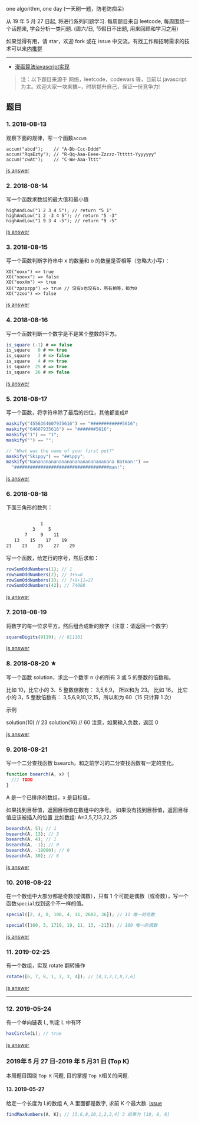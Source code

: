 one algorithm, one day (一天刷一题，防老防痴呆)

从 19 年 5 月 27 日起, 将进行系列问题学习. 每周题目来自 leetcode, 每周围绕一个话题来, 学会分析一类问题. (周六/日, 节假日不出题, 用来回顾和学习之用)

如果觉得有用，请 star，欢迎 fork 或在 issue 中交流。有找工作和招聘需求的技术可以来[内推群](https://github.com/neitui/jobs)

---

- [漫画算法javascript实现](./cartoo_algorithms)

> 注：以下题目来源于 网络，leetcode，codewars 等，目前以 javascript 为主。欢迎大家一块来搞~，时刻提升自己，保证一份竞争力!

## 题目

### 1. 2018-08-13

观察下面的规律，写一个函数`accum`

```
accum("abcd");    // "A-Bb-Ccc-Dddd"
accum("RqaEzty"); // "R-Qq-Aaa-Eeee-Zzzzz-Tttttt-Yyyyyyy"
accum("cwAt");    // "C-Ww-Aaa-Tttt"
```

[js answer](./js/accum.js)

### 2. 2018-08-14

写一个函数求数组的最大值和最小值

```
highAndLow("1 2 3 4 5"); // return "5 1"
highAndLow("1 2 -3 4 5"); // return "5 -3"
highAndLow("1 9 3 4 -5"); // return "9 -5"
```

[js answer](./js/highAndLow.js)

### 3. 2018-08-15

写一个函数判断字符串中 x 的数量和 o 的数量是否相等（忽略大小写）：

```
XO("ooxx") => true
XO("xooxx") => false
XO("ooxXm") => true
XO("zpzpzpp") => true // 没有x也没有o，所有相等，都为0
XO("zzoo") => false
```

[js answer](./js/XO.js)

### 4. 2018-08-16

写一个函数判断一个数字是不是某个整数的平方。

```js
is_square (-1) # => false
is_square   0 # => true
is_square   3 # => false
is_square   4 # => true
is_square  25 # => true
is_square  26 # => false
```

[js answer](./js/isSquare.js)

### 5. 2018-08-17

写一个函数，将字符串除了最后的四位，其他都变成#

```js
maskify("4556364607935616") == "############5616";
maskify("64607935616") == "#######5616";
maskify("1") == "1";
maskify("") == "";

// "What was the name of your first pet?"
maskify("Skippy") == "##ippy";
maskify("Nananananananananananananananana Batman!") ==
  "####################################man!";
```

[js answer](./js/maskify.js)

### 6. 2018-08-18

下面三角形的数列：

```bash

             1
          3     5
       7     9    11
   13    15    17    19
21    23    25    27    29
```

写一个函数，给定行的序号，然后求和：

```js
rowSumOddNumbers(1); // 1
rowSumOddNumbers(2); // 3+5=8
rowSumOddNumbers(3); // 7+9+11=27
rowSumOddNumbers(42); // 74088
```

[js answer](./js/rowSumOddNumbers.js)

### 7. 2018-08-19

将数字的每一位求平方，然后组合成新的数字（注意：请返回一个数字）

```js
squareDigits(9119); // 811181
```

[js answer](./js/squareDigits.js)

### 8. 2018-08-20 ★

写一个函数 solution，求比一个数字 n 小的所有 3 或 5 的整数的倍数和。

比如 10，比它小的 3、5 整数倍数有： 3,5,6,9， 所以和为 23。 比如 16， 比它小的 3，5 整数倍数有： 3,5,6,9,10,12,15，所以和为 60（15 只计算 1 次）

示例

solution(10) // 23
solution(16) // 60
注意，如果输入负数，返回 0

[js answer](./js/summary.js)

### 9. 2018-08-21

写一个二分查找函数 bsearch，和之前学习的二分查找函数有一定的变化。

```js
function bsearch(A, x) {
  /// TODO
}
```

A 是一个已排序的数组，x 是目标值。

如果找到目标值，返回目标值在数组中的序号。
如果没有找到目标值，返回目标值应该被插入的位置
比如数组: A=3,5,7,13,22,25

```js
bsearch(A, 5); // 1
bsearch(A, 13); // 3
bsearch(A, 4); // 1
bsearch(A, -1); // 0
bsearch(A, -10000); // 0
bsearch(A, 30); // 6
```

[js answer](./js/binarySearch.js)

### 10. 2018-08-22

在一个数组中大部分都是奇数(或偶数），只有 1 个可能是偶数（或奇数），写一个函数`special`找到这个不一样的值。

```javascript
special([2, 4, 0, 100, 4, 11, 2602, 36]); // 11 唯一的奇数

special([160, 3, 1719, 19, 11, 13, -21]); // 160 唯一的偶数
```

[js answer](./js/special.js)

### 11. 2019-02-25

有一个数组，实现 rotate 翻转操作

```javascript
rotate([6, 7, 8, 1, 2, 3, 4]); // [4,3,2,1,8,7,6]
```

[js answer](./js/rotate.js)

---- 
### 12. 2019-05-24

有一个单向链表 L, 判定 L 中有环 

```javascript
hasCircle(L); // true
```

[js answer](./js/hasCircle.js)

### 2019年 5 月 27 日-2019 年 5 月31 日 (Top K)

本周题目围绕 `Top K` 问题, 目的掌握 `Top K`相关的问题.

#### 13. 2019-05-27

给定一个长度为 L的数组 A, A 里面都是数字, 求前 K 个最大数. [issue](https://github.com/jiangtao/one-algorithm/issues/1)

```javascript
findMaxNumbers(A, K); // [5,6,8,10,1,2,3,4] 3 结果为 [10, 8, 6]
```